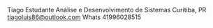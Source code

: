 Tiago
Estudante Análise e Desenvolvimento de Sistemas
Curitiba, PR
tiagoluis86@outlook.com
Whats 41996028515

